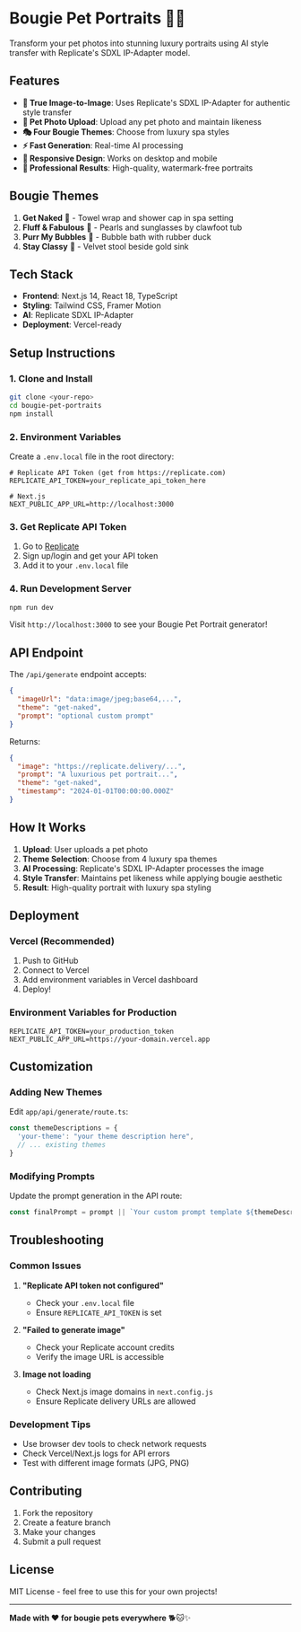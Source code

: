 # Bougie Pet Portraits 🐾✨

Transform your pet photos into stunning luxury portraits using AI style transfer with Replicate's SDXL IP-Adapter model.

## Features

- **🎨 True Image-to-Image**: Uses Replicate's SDXL IP-Adapter for authentic style transfer
- **📸 Pet Photo Upload**: Upload any pet photo and maintain likeness
- **🎭 Four Bougie Themes**: Choose from luxury spa styles
- **⚡ Fast Generation**: Real-time AI processing
- **📱 Responsive Design**: Works on desktop and mobile
- **🎯 Professional Results**: High-quality, watermark-free portraits

## Bougie Themes

1. **Get Naked** 🛁 - Towel wrap and shower cap in spa setting
2. **Fluff & Fabulous** 💎 - Pearls and sunglasses by clawfoot tub  
3. **Purr My Bubbles** 🦆 - Bubble bath with rubber duck
4. **Stay Classy** 👑 - Velvet stool beside gold sink

## Tech Stack

- **Frontend**: Next.js 14, React 18, TypeScript
- **Styling**: Tailwind CSS, Framer Motion
- **AI**: Replicate SDXL IP-Adapter
- **Deployment**: Vercel-ready

## Setup Instructions

### 1. Clone and Install

```bash
git clone <your-repo>
cd bougie-pet-portraits
npm install
```

### 2. Environment Variables

Create a `.env.local` file in the root directory:

```env
# Replicate API Token (get from https://replicate.com)
REPLICATE_API_TOKEN=your_replicate_api_token_here

# Next.js
NEXT_PUBLIC_APP_URL=http://localhost:3000
```

### 3. Get Replicate API Token

1. Go to [Replicate](https://replicate.com)
2. Sign up/login and get your API token
3. Add it to your `.env.local` file

### 4. Run Development Server

```bash
npm run dev
```

Visit `http://localhost:3000` to see your Bougie Pet Portrait generator!

## API Endpoint

The `/api/generate` endpoint accepts:

```json
{
  "imageUrl": "data:image/jpeg;base64,...",
  "theme": "get-naked",
  "prompt": "optional custom prompt"
}
```

Returns:

```json
{
  "image": "https://replicate.delivery/...",
  "prompt": "A luxurious pet portrait...",
  "theme": "get-naked",
  "timestamp": "2024-01-01T00:00:00.000Z"
}
```

## How It Works

1. **Upload**: User uploads a pet photo
2. **Theme Selection**: Choose from 4 luxury spa themes
3. **AI Processing**: Replicate's SDXL IP-Adapter processes the image
4. **Style Transfer**: Maintains pet likeness while applying bougie aesthetic
5. **Result**: High-quality portrait with luxury spa styling

## Deployment

### Vercel (Recommended)

1. Push to GitHub
2. Connect to Vercel
3. Add environment variables in Vercel dashboard
4. Deploy!

### Environment Variables for Production

```env
REPLICATE_API_TOKEN=your_production_token
NEXT_PUBLIC_APP_URL=https://your-domain.vercel.app
```

## Customization

### Adding New Themes

Edit `app/api/generate/route.ts`:

```typescript
const themeDescriptions = {
  'your-theme': "your theme description here",
  // ... existing themes
}
```

### Modifying Prompts

Update the prompt generation in the API route:

```typescript
const finalPrompt = prompt || `Your custom prompt template ${themeDescriptions[theme]}`;
```

## Troubleshooting

### Common Issues

1. **"Replicate API token not configured"**
   - Check your `.env.local` file
   - Ensure `REPLICATE_API_TOKEN` is set

2. **"Failed to generate image"**
   - Check your Replicate account credits
   - Verify the image URL is accessible

3. **Image not loading**
   - Check Next.js image domains in `next.config.js`
   - Ensure Replicate delivery URLs are allowed

### Development Tips

- Use browser dev tools to check network requests
- Check Vercel/Next.js logs for API errors
- Test with different image formats (JPG, PNG)

## Contributing

1. Fork the repository
2. Create a feature branch
3. Make your changes
4. Submit a pull request

## License

MIT License - feel free to use this for your own projects!

---

**Made with ❤️ for bougie pets everywhere** 🐕🐱✨ 